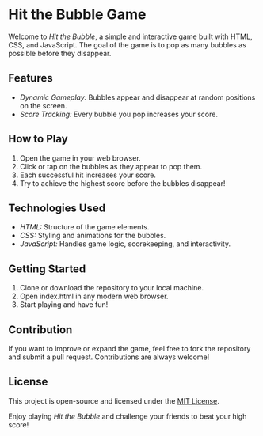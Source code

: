 # Hit the Bubble Game  

Welcome to *Hit the Bubble*, a simple and interactive game built with HTML, CSS, and JavaScript. The goal of the game is to pop as many bubbles as possible before they disappear.  

## Features  
- *Dynamic Gameplay:* Bubbles appear and disappear at random positions on the screen.  
- *Score Tracking:* Every bubble you pop increases your score.  


## How to Play  
1. Open the game in your web browser.  
2. Click or tap on the bubbles as they appear to pop them.  
3. Each successful hit increases your score.  
4. Try to achieve the highest score before the bubbles disappear!  

## Technologies Used  
- *HTML:* Structure of the game elements.  
- *CSS:* Styling and animations for the bubbles.  
- *JavaScript:* Handles game logic, scorekeeping, and interactivity.  

## Getting Started  
1. Clone or download the repository to your local machine.  
2. Open index.html in any modern web browser.  
3. Start playing and have fun!  

## Contribution  
If you want to improve or expand the game, feel free to fork the repository and submit a pull request. Contributions are always welcome!  

## License  
This project is open-source and licensed under the [MIT License](LICENSE).  

Enjoy playing *Hit the Bubble* and challenge your friends to beat your high score!
